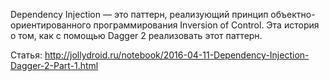 Dependency Injection — это паттерн, реализующий принцип объектно-ориентированного программирования 
Inversion of Control. Эта история о том, как с помощью Dagger 2 реализовать этот паттерн.

Статья: http://jollydroid.ru/notebook/2016-04-11-Dependency-Injection-Dagger-2-Part-1.html
